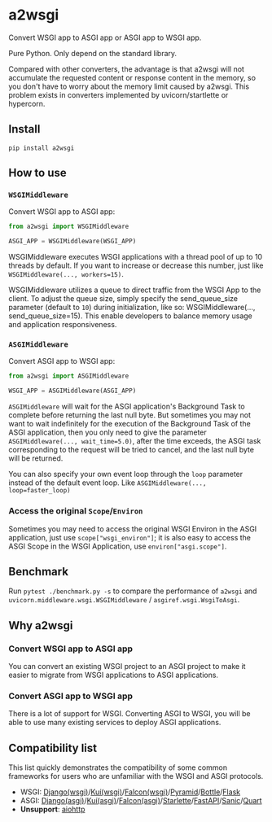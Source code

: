 # a2wsgi

Convert WSGI app to ASGI app or ASGI app to WSGI app.

Pure Python. Only depend on the standard library.

Compared with other converters, the advantage is that a2wsgi will not accumulate the requested content or response content in the memory, so you don't have to worry about the memory limit caused by a2wsgi. This problem exists in converters implemented by uvicorn/startlette or hypercorn.

## Install

```
pip install a2wsgi
```

## How to use

### `WSGIMiddleware`

Convert WSGI app to ASGI app:

```python
from a2wsgi import WSGIMiddleware

ASGI_APP = WSGIMiddleware(WSGI_APP)
```

WSGIMiddleware executes WSGI applications with a thread pool of up to 10 threads by default. If you want to increase or decrease this number, just like `WSGIMiddleware(..., workers=15)`.

WSGIMiddleware utilizes a queue to direct traffic from the WSGI App to the client. To adjust the queue size, simply specify the send_queue_size parameter (default to `10`) during initialization, like so: WSGIMiddleware(..., send_queue_size=15). This enable developers to balance memory usage and application responsiveness.

### `ASGIMiddleware`

Convert ASGI app to WSGI app:

```python
from a2wsgi import ASGIMiddleware

WSGI_APP = ASGIMiddleware(ASGI_APP)
```

`ASGIMiddleware` will wait for the ASGI application's Background Task to complete before returning the last null byte. But sometimes you may not want to wait indefinitely for the execution of the Background Task of the ASGI application, then you only need to give the parameter `ASGIMiddleware(..., wait_time=5.0)`, after the time exceeds, the ASGI task corresponding to the request will be tried to cancel, and the last null byte will be returned.

You can also specify your own event loop through the `loop` parameter instead of the default event loop. Like `ASGIMiddleware(..., loop=faster_loop)`

### Access the original `Scope`/`Environ`

Sometimes you may need to access the original WSGI Environ in the ASGI application, just use `scope["wsgi_environ"]`; it is also easy to access the ASGI Scope in the WSGI Application, use `environ["asgi.scope"]`.

## Benchmark

Run `pytest ./benchmark.py -s` to compare the performance of `a2wsgi` and `uvicorn.middleware.wsgi.WSGIMiddleware` / `asgiref.wsgi.WsgiToAsgi`.

## Why a2wsgi

### Convert WSGI app to ASGI app

You can convert an existing WSGI project to an ASGI project to make it easier to migrate from WSGI applications to ASGI applications.

### Convert ASGI app to WSGI app

There is a lot of support for WSGI. Converting ASGI to WSGI, you will be able to use many existing services to deploy ASGI applications.

## Compatibility list

This list quickly demonstrates the compatibility of some common frameworks for users who are unfamiliar with the WSGI and ASGI protocols.

- WSGI: [Django(wsgi)](https://docs.djangoproject.com/en/3.0/howto/deployment/wsgi/)/[Kuí(wsgi)](https://kui.aber.sh/wsgi/)/[Falcon(wsgi)](https://falcon.readthedocs.io/en/stable/api/app.html#wsgi-app)/[Pyramid](https://trypyramid.com/)/[Bottle](https://bottlepy.org/)/[Flask](https://flask.palletsprojects.com/)
- ASGI: [Django(asgi)](https://docs.djangoproject.com/en/3.0/howto/deployment/asgi/)/[Kuí(asgi)](https://kui.aber.sh/asgi/)/[Falcon(asgi)](https://falcon.readthedocs.io/en/stable/api/app.html#asgi-app)/[Starlette](https://www.starlette.io/)/[FastAPI](https://fastapi.tiangolo.com/)/[Sanic](https://sanic.readthedocs.io/en/stable/)/[Quart](https://pgjones.gitlab.io/quart/)
- **Unsupport**: [aiohttp](https://docs.aiohttp.org/en/stable/)
